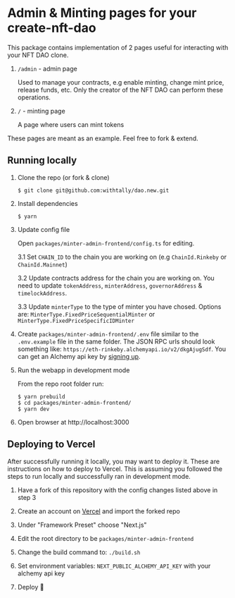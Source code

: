 # Admin & Minting pages for your create-nft-dao

This package contains implementation of 2 pages useful for interacting with your NFT DAO clone.

1. `/admin` - admin page

   Used to manage your contracts, e.g enable minting, change mint price, release funds, etc. Only the creator of the NFT DAO can perform these operations.

2. `/` - minting page

   A page where users can mint tokens

These pages are meant as an example. Feel free to fork & extend.

## Running locally

1. Clone the repo (or fork & clone)

   `$ git clone git@github.com:withtally/dao.new.git`

2. Install dependencies

   `$ yarn`

3. Update config file

   Open `packages/minter-admin-frontend/config.ts` for editing.

   3.1 Set `CHAIN_ID` to the chain you are working on (e.g `ChainId.Rinkeby` or `ChainId.Mainnet`)

   3.2 Update contracts address for the chain you are working on. You need to update `tokenAddress`, `minterAddress`, `governorAddress` & `timelockAddress`.

   3.3 Update `minterType` to the type of minter you have chosed. Options are: `MinterType.FixedPriceSequentialMinter` or `MinterType.FixedPriceSpecificIDMinter`

4. Create `packages/minter-admin-frontend/.env` file similar to the `.env.example` file in the same folder.
   The JSON RPC urls should look something like: `https://eth-rinkeby.alchemyapi.io/v2/dkgAjugSdf`. You can get an Alchemy api key by [signing up](https://www.alchemy.com/).

5. Run the webapp in development mode

   From the repo root folder run:

   ```
   $ yarn prebuild
   $ cd packages/minter-admin-frontend/
   $ yarn dev
   ```

6. Open browser at http://localhost:3000

## Deploying to Vercel

After successfully running it locally, you may want to deploy it. These are instructions on how to deploy to Vercel.
This is assuming you followed the steps to run locally and successfully ran in development mode.

1. Have a fork of this repository with the config changes listed above in step 3

2. Create an account on [Vercel](https://vercel.com/) and import the forked repo

3. Under "Framework Preset" choose "Next.js"

4. Edit the root directory to be `packages/minter-admin-frontend`

5. Change the build command to: `./build.sh`

6. Set environment variables: `NEXT_PUBLIC_ALCHEMY_API_KEY` with your alchemy api key

7. Deploy 🚀
